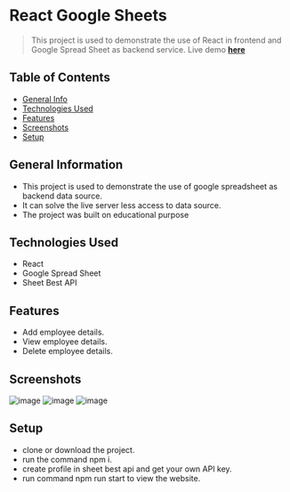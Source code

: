 
# React Google Sheets
> This project is used to demonstrate the use of React in frontend and Google Spread Sheet as backend service.
> Live demo [__here__](https://react-google-sheets-sheet-best.netlify.app/)

## Table of Contents
* [General Info](#general-information)
* [Technologies Used](#technologies-used)
* [Features](#features)
* [Screenshots](#screenshots)
* [Setup](#setup)

## General Information
- This project is used to demonstrate the use of google spreadsheet as backend data source.
- It can solve the live server less access to data source.
- The project was built on educational purpose


## Technologies Used
- React
- Google Spread Sheet
- Sheet Best API


## Features
- Add employee details.
- View employee details.
- Delete employee details.


## Screenshots
![image](https://user-images.githubusercontent.com/81974121/171803338-1b1f468a-dc9b-4129-a60b-e62b1edc51a0.png)
![image](https://user-images.githubusercontent.com/81974121/171803438-d73f801a-0f67-45c5-9d7a-e9e78ecf844b.png)
![image](https://user-images.githubusercontent.com/81974121/171803568-5b71b1e9-c046-461d-a582-f778a225a63a.png)


## Setup
- clone or download the project.
- run the command npm i.
- create profile in sheet best api and get your own API key. 
- run command npm run start to view the website.

